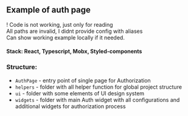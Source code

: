 ## Example of auth page
! Code is not working, just only for reading<br>
All paths are invalid, I didnt provide config with aliases<br>
Can show working example locally if it needed.

#### Stack: React, Typescript, Mobx, Styled-components

### Structure:
- `AuthPage` - entry point of single page for Authorization<br>
- `helpers` - folder with all helper function for global project structure<br>
- `ui` - folder with some elements of UI design system
- `widgets` - folder with main Auth widget with all configurations and additional widgets for authorization process
